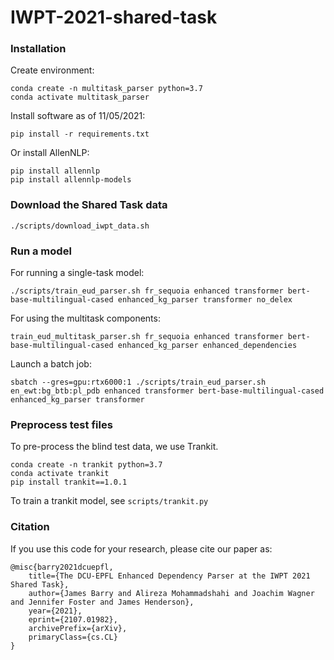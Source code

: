 # IWPT-2021-shared-task


### Installation
Create environment:

```
conda create -n multitask_parser python=3.7
conda activate multitask_parser
```

Install software as of 11/05/2021:

```pip install -r requirements.txt```

Or install AllenNLP:

```
pip install allennlp
pip install allennlp-models
```

###  Download the Shared Task data

```
./scripts/download_iwpt_data.sh
```

###  Run a model
For running a single-task model:
```
./scripts/train_eud_parser.sh fr_sequoia enhanced transformer bert-base-multilingual-cased enhanced_kg_parser transformer no_delex
```

For using the multitask components:
```
train_eud_multitask_parser.sh fr_sequoia enhanced transformer bert-base-multilingual-cased enhanced_kg_parser enhanced_dependencies
```

Launch a batch job:
```
sbatch --gres=gpu:rtx6000:1 ./scripts/train_eud_parser.sh en_ewt:bg_btb:pl_pdb enhanced transformer bert-base-multilingual-cased enhanced_kg_parser transformer
```

###  Preprocess test files
To pre-process the blind test data, we use Trankit.

```
conda create -n trankit python=3.7
conda activate trankit
pip install trankit==1.0.1
```

To train a trankit model, see `scripts/trankit.py`

### Citation
If you use this code for your research, please cite our paper as:  
```
@misc{barry2021dcuepfl,
    title={The DCU-EPFL Enhanced Dependency Parser at the IWPT 2021 Shared Task},
    author={James Barry and Alireza Mohammadshahi and Joachim Wagner and Jennifer Foster and James Henderson},
    year={2021},
    eprint={2107.01982},
    archivePrefix={arXiv},
    primaryClass={cs.CL}
}
```
